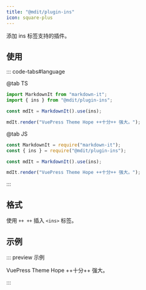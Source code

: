 ```yaml
---
title: "@mdit/plugin-ins"
icon: square-plus
---
```


添加 ins 标签支持的插件。

<!-- more -->

## 使用

::: code-tabs#language

@tab TS

```ts
import MarkdownIt from "markdown-it";
import { ins } from "@mdit/plugin-ins";

const mdIt = MarkdownIt().use(ins);

mdIt.render("VuePress Theme Hope ++十分++ 强大。");
```

@tab JS

```js
const MarkdownIt = require("markdown-it");
const { ins } = require("@mdit/plugin-ins");

const mdIt = MarkdownIt().use(ins);

mdIt.render("VuePress Theme Hope ++十分++ 强大。");
```

:::

## 格式

使用 `++ ++` 插入 `<ins>` 标签。

## 示例

::: preview 示例

VuePress Theme Hope ++十分++ 强大。

:::

